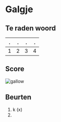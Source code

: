 # Galgje

## Te raden woord

|.|.|.|.|
|-|-|-|-|
|1|2|3|4|

## Score
![gallow](./images/2.png)

## Beurten 
1. k (x)
2. 